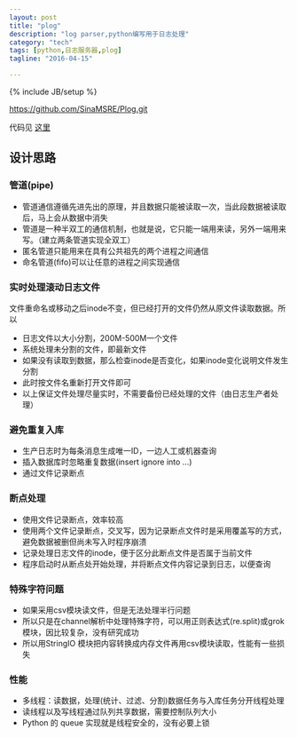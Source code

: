 ```yaml
---
layout: post
title: "plog"
description: "log parser,python编写用于日志处理"
category: "tech"
tags: [python,日志服务器,plog]
tagline: "2016-04-15"

---
```

{% include JB/setup %}

https://github.com/SinaMSRE/Plog.git

代码见 [这里](/files/pyplog.tgz)

## 设计思路

### 管道(pipe)

- 管道通信遵循先进先出的原理，并且数据只能被读取一次，当此段数据被读取后，马上会从数据中消失
- 管道是一种半双工的通信机制，也就是说，它只能一端用来读，另外一端用来写。（建立两条管道实现全双工）
- 匿名管道只能用来在具有公共祖先的两个进程之间通信
- 命名管道(fifo)可以让任意的进程之间实现通信

### 实时处理滚动日志文件

文件重命名或移动之后inode不变，但已经打开的文件仍然从原文件读取数据。所以

- 日志文件以大小分割，200M-500M一个文件
- 系统处理未分割的文件，即最新文件
- 如果没有读取到数据，那么检查inode是否变化，如果inode变化说明文件发生分割
- 此时按文件名重新打开文件即可
- 以上保证文件处理尽量实时，不需要备份已经处理的文件（由日志生产者处理）

### 避免重复入库

- 生产日志时为每条消息生成唯一ID，一边人工或机器查询
- 插入数据库时忽略重复数据(insert ignore into ...)
- 通过文件记录断点

### 断点处理

- 使用文件记录断点，效率较高
- 使用两个文件记录断点，交叉写，因为记录断点文件时是采用覆盖写的方式，避免数据被删但尚未写入时程序崩溃
- 记录处理日志文件的inode，便于区分此断点文件是否属于当前文件
- 程序启动时从断点处开始处理，并将断点文件内容记录到日志，以便查询

### 特殊字符问题

- 如果采用csv模块读文件，但是无法处理半行问题
- 所以只是在channel解析中处理特殊字符，可以用正则表达式(re.split)或grok模块，因比较复杂，没有研究成功
- 所以用StringIO 模块把内容转换成内存文件再用csv模块读取，性能有一些损失

### 性能

- 多线程：读数据，处理(统计、过滤、分割)数据任务与入库任务分开线程处理
- 读线程以及写线程通过队列共享数据，需要控制队列大小
- Python 的 queue 实现就是线程安全的，没有必要上锁

